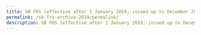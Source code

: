 ```yaml
---
title: SB FRS (effective after 1 January 2019, issued up to December 2019)
permalink: /sb-frs-archive-2019/permalink/
description: SB FRS (effective after 1 January 2019, issued up to December 2019)
---
```

